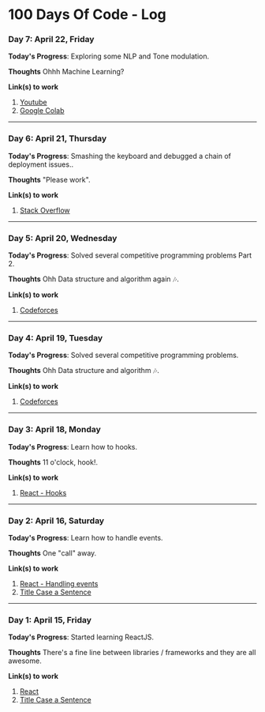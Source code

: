 # 100 Days Of Code - Log

### Day 7: April 22, Friday

**Today's Progress**: Exploring some NLP and Tone modulation.

**Thoughts** Ohhh Machine Learning?

**Link(s) to work**
1. [Youtube](https://youtube.com)
1. [Google Colab](https://colab.research.google.com/)

---

### Day 6: April 21, Thursday

**Today's Progress**: Smashing the keyboard and debugged a chain of deployment issues..

**Thoughts** "Please work".

**Link(s) to work**
1. [Stack Overflow](https://stackoverflow.com)

---

### Day 5: April 20, Wednesday

**Today's Progress**: Solved several competitive programming problems Part 2.

**Thoughts** Ohh Data structure and algorithm again 🎶.

**Link(s) to work**
1. [Codeforces](https://codeforces.com/)

---

### Day 4: April 19, Tuesday

**Today's Progress**: Solved several competitive programming problems.

**Thoughts** Ohh Data structure and algorithm 🎶.

**Link(s) to work**
1. [Codeforces](https://codeforces.com/)

---

### Day 3: April 18, Monday

**Today's Progress**: Learn how to hooks.

**Thoughts** 11 o'clock, hook!.

**Link(s) to work**
1. [React - Hooks](https://reactjs.org/docs/hooks-intro.html)

---

### Day 2: April 16, Saturday

**Today's Progress**: Learn how to handle events.

**Thoughts** One "call" away.

**Link(s) to work**
1. [React - Handling events](https://reactjs.org/docs/handling-events.html)
2. [Title Case a Sentence](https://codepen.io)

---

### Day 1: April 15, Friday

**Today's Progress**: Started learning ReactJS.

**Thoughts** There's a fine line between libraries / frameworks and they are all awesome.

**Link(s) to work**
1. [React](https://reactjs.org/)
2. [Title Case a Sentence](https://codepen.io)
